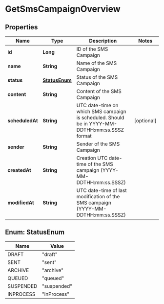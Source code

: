 
# GetSmsCampaignOverview

## Properties
Name | Type | Description | Notes
------------ | ------------- | ------------- | -------------
**id** | **Long** | ID of the SMS Campaign | 
**name** | **String** | Name of the SMS Campaign | 
**status** | [**StatusEnum**](#StatusEnum) | Status of the SMS Campaign | 
**content** | **String** | Content of the SMS Campaign | 
**scheduledAt** | **String** | UTC date-time on which SMS campaign is scheduled. Should be in YYYY-MM-DDTHH:mm:ss.SSSZ format |  [optional]
**sender** | **String** | Sender of the SMS Campaign | 
**createdAt** | **String** | Creation UTC date-time of the SMS campaign (YYYY-MM-DDTHH:mm:ss.SSSZ) | 
**modifiedAt** | **String** | UTC date-time of last modification of the SMS campaign (YYYY-MM-DDTHH:mm:ss.SSSZ) | 


<a name="StatusEnum"></a>
## Enum: StatusEnum
Name | Value
---- | -----
DRAFT | &quot;draft&quot;
SENT | &quot;sent&quot;
ARCHIVE | &quot;archive&quot;
QUEUED | &quot;queued&quot;
SUSPENDED | &quot;suspended&quot;
INPROCESS | &quot;inProcess&quot;



